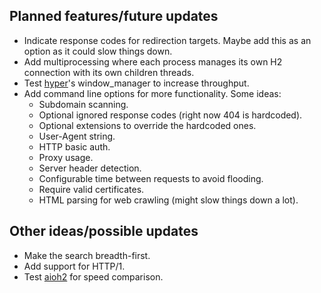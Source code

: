 ## Planned features/future updates ##
* Indicate response codes for redirection targets. Maybe add this as an option as it could slow things down.
* Add multiprocessing where each process manages its own H2 connection with its own children threads.
* Test [hyper](https://github.com/Lukasa/hyper)'s window_manager to increase throughput.
* Add command line options for more functionality. Some ideas:
	- Subdomain scanning.
	- Optional ignored response codes (right now 404 is hardcoded).
	- Optional extensions to override the hardcoded ones.
	- User-Agent string.
	- HTTP basic auth.
	- Proxy usage.
	- Server header detection.
	- Configurable time between requests to avoid flooding.
	- Require valid certificates.
	- HTML parsing for web crawling (might slow things down a lot).

## Other ideas/possible updates ##
* Make the search breadth-first.
* Add support for HTTP/1.
* Test [aioh2](https://github.com/decentfox/aioh2) for speed comparison.
